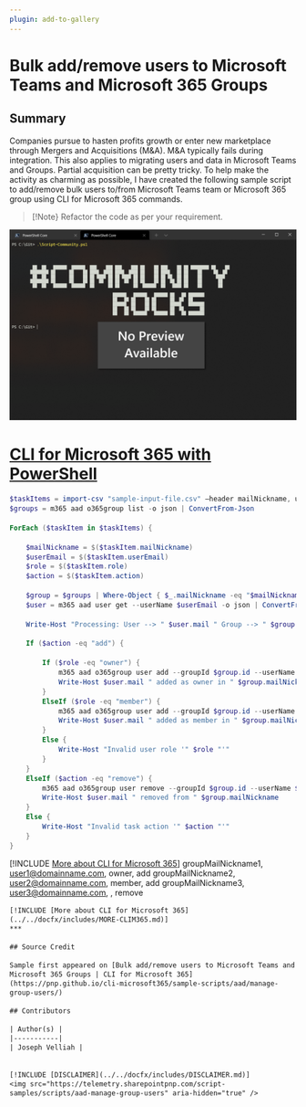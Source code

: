 ```yaml
---
plugin: add-to-gallery
---
```


# Bulk add/remove users to Microsoft Teams and Microsoft 365 Groups

## Summary

Companies pursue to hasten profits growth or enter new marketplace through Mergers and Acquisitions (M&A). M&A typically fails during integration. This also applies to migrating users and data in Microsoft Teams and Groups. Partial acquisition can be pretty tricky. To help make the activity as charming as possible, I have created the following sample script to add/remove bulk users to/from Microsoft Teams team or Microsoft 365 group using CLI for Microsoft 365 commands.
 
> [!Note}
> Refactor the code as per your requirement.
 
![Example Screenshot](assets/example.png)
 
# [CLI for Microsoft 365 with PowerShell](#tab/cli-m365-ps)
```powershell
$taskItems = import-csv "sample-input-file.csv" –header mailNickname, userEmail, role, action
$groups = m365 aad o365group list -o json | ConvertFrom-Json

ForEach ($taskItem in $taskItems) {

    $mailNickname = $($taskItem.mailNickname)
    $userEmail = $($taskItem.userEmail)
    $role = $($taskItem.role)
    $action = $($taskItem.action)

    $group = $groups | Where-Object { $_.mailNickname -eq "$mailNickname" }
    $user = m365 aad user get --userName $userEmail -o json | ConvertFrom-Json

    Write-Host "Processing: User --> " $user.mail " Group --> " $group.mailNickname

    If ($action -eq "add") {

        If ($role -eq "owner") {
            m365 aad o365group user add --groupId $group.id --userName $user.mail --role Owner; 
            Write-Host $user.mail " added as owner in " $group.mailNickname
        }
        ElseIf ($role -eq "member") {
            m365 aad o365group user add --groupId $group.id --userName $user.mail
            Write-Host $user.mail " added as member in " $group.mailNickname
        }
        Else {
            Write-Host "Invalid user role '" $role "'"
        }
    }
    ElseIf ($action -eq "remove") {
        m365 aad o365group user remove --groupId $group.id --userName $user.mail --confirm
        Write-Host $user.mail " removed from " $group.mailNickname
    }
    Else {
        Write-Host "Invalid task action '" $action "'"
    }
}
```
[!INCLUDE [More about CLI for Microsoft 365](../../docfx/includes/MORE-CLIM365.md)]
 groupMailNickname1, user1@domainname.com, owner, add
groupMailNickname2, user2@domainname.com, member, add
groupMailNickname3, user3@domainname.com, , remove
```
[!INCLUDE [More about CLI for Microsoft 365](../../docfx/includes/MORE-CLIM365.md)]
***

## Source Credit

Sample first appeared on [Bulk add/remove users to Microsoft Teams and Microsoft 365 Groups | CLI for Microsoft 365](https://pnp.github.io/cli-microsoft365/sample-scripts/aad/manage-group-users/)

## Contributors

| Author(s) |
|-----------|
| Joseph Velliah |


[!INCLUDE [DISCLAIMER](../../docfx/includes/DISCLAIMER.md)]
<img src="https://telemetry.sharepointpnp.com/script-samples/scripts/aad-manage-group-users" aria-hidden="true" />